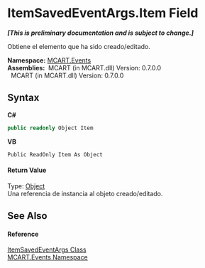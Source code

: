 # ItemSavedEventArgs.Item Field
 _**\[This is preliminary documentation and is subject to change.\]**_

Obtiene el elemento que ha sido creado/editado.

**Namespace:**&nbsp;<a href="e063e014-3886-09dc-6bff-1da9132b73cc">MCART.Events</a><br />**Assemblies:**&nbsp;&nbsp;MCART (in MCART.dll) Version: 0.7.0.0<br />&nbsp;&nbsp;MCART (in MCART.dll) Version: 0.7.0.0<br />

## Syntax

**C#**<br />
``` C#
public readonly Object Item
```

**VB**<br />
``` VB
Public ReadOnly Item As Object
```


#### Return Value
Type: <a href="http://msdn2.microsoft.com/es-es/library/e5kfa45b" target="_blank">Object</a><br />Una referencia de instancia al objeto creado/editado.

## See Also


#### Reference
<a href="35a9f2b7-6d2c-07ea-2b09-3e55734f191d">ItemSavedEventArgs Class</a><br /><a href="e063e014-3886-09dc-6bff-1da9132b73cc">MCART.Events Namespace</a><br />